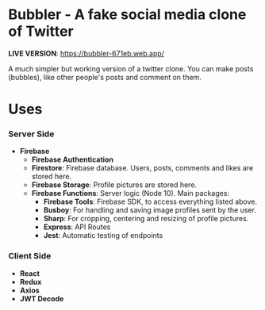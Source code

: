 # Bubbler - A fake social media clone of Twitter

**LIVE VERSION**: https://bubbler-671eb.web.app/

A much simpler but working version of a twitter clone. You can make posts (bubbles), like other people's posts and comment on them.

# Uses
### **Server Side**
  - **Firebase**
    - **Firebase Authentication**
    - **Firestore**: Firebase database. Users, posts, comments and likes are stored here.
    - **Firebase Storage**: Profile pictures are stored here.
    - **Firebase Functions**: Server logic (Node 10). Main packages:
      - **Firebase Tools**: Firebase SDK, to access everything listed above.
      - **Busboy**: For handling and saving image profiles sent by the user.
      - **Sharp**: For cropping, centering and resizing of profile pictures.
      - **Express**: API Routes
      - **Jest**: Automatic testing of endpoints
### **Client Side**
  - **React**
  - **Redux**
  - **Axios**
  - **JWT Decode**
      
